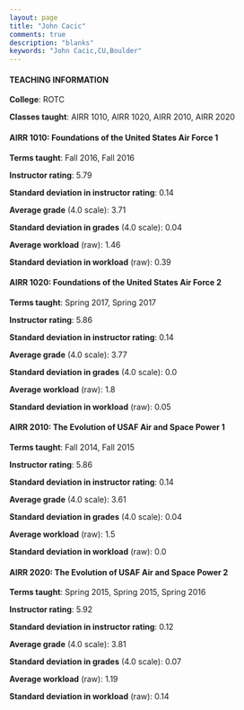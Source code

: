 ```yaml
---
layout: page
title: "John Cacic" 
comments: true
description: "blanks"
keywords: "John Cacic,CU,Boulder"
---
```

<head>
<script src="https://ajax.googleapis.com/ajax/libs/jquery/2.1.3/jquery.min.js"></script>
<script src="https://dl.dropboxusercontent.com/s/pc42nxpaw1ea4o9/highcharts.js?dl=0"></script>
<!-- <script src="../assets/js/highcharts.js"></script> -->
<style type="text/css">@font-face {
	font-family: "Bebas Neue";
	src: url(https://www.filehosting.org/file/details/544349/BebasNeue Regular.otf) format("opentype");
	}
	h1.Bebas { 
		font-family: "Bebas Neue", Verdana, Tahoma;
	}
</style>
</head>
	   
#### TEACHING INFORMATION

**College**: ROTC

**Classes taught**: AIRR 1010, AIRR 1020, AIRR 2010, AIRR 2020

#### AIRR 1010: Foundations of the United States Air Force 1

**Terms taught**: Fall 2016, Fall 2016

**Instructor rating**: 5.79

**Standard deviation in instructor rating**: 0.14

**Average grade** (4.0 scale): 3.71

**Standard deviation in grades** (4.0 scale): 0.04

**Average workload** (raw): 1.46

**Standard deviation in workload** (raw): 0.39

#### AIRR 1020: Foundations of the United States Air Force 2

**Terms taught**: Spring 2017, Spring 2017

**Instructor rating**: 5.86

**Standard deviation in instructor rating**: 0.14

**Average grade** (4.0 scale): 3.77

**Standard deviation in grades** (4.0 scale): 0.0

**Average workload** (raw): 1.8

**Standard deviation in workload** (raw): 0.05

#### AIRR 2010: The Evolution of USAF Air and Space Power 1

**Terms taught**: Fall 2014, Fall 2015

**Instructor rating**: 5.86

**Standard deviation in instructor rating**: 0.14

**Average grade** (4.0 scale): 3.61

**Standard deviation in grades** (4.0 scale): 0.04

**Average workload** (raw): 1.5

**Standard deviation in workload** (raw): 0.0

#### AIRR 2020: The Evolution of USAF Air and Space Power 2

**Terms taught**: Spring 2015, Spring 2015, Spring 2016

**Instructor rating**: 5.92

**Standard deviation in instructor rating**: 0.12

**Average grade** (4.0 scale): 3.81

**Standard deviation in grades** (4.0 scale): 0.07

**Average workload** (raw): 1.19

**Standard deviation in workload** (raw): 0.14

